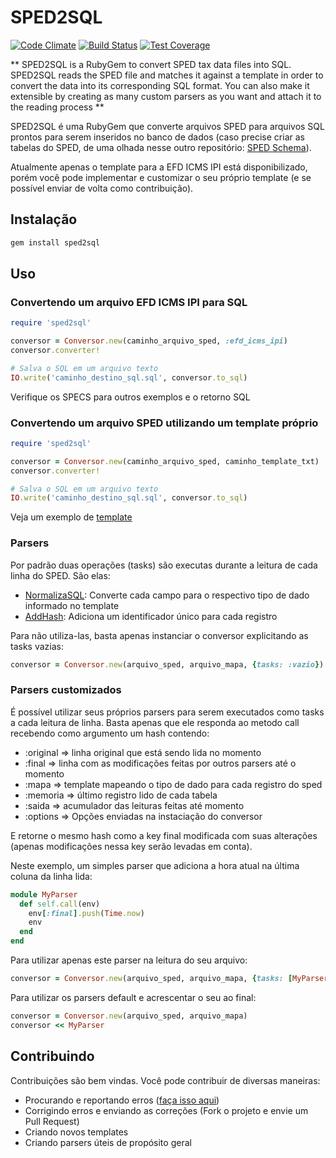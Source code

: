 # SPED2SQL

[![Code Climate](https://codeclimate.com/github/josuelima/sped2sql.png)](https://codeclimate.com/github/josuelima/sped2sql)
[![Build Status](https://travis-ci.org/josuelima/sped2sql.svg?branch=master)](https://travis-ci.org/josuelima/sped2sql)
[![Test Coverage](https://codeclimate.com/github/josuelima/sped2sql/badges/coverage.svg)](https://codeclimate.com/github/josuelima/sped2sql)

** SPED2SQL is a RubyGem to convert SPED tax data files into SQL. SPED2SQL reads the SPED file and matches it against a template in order to convert the data into its corresponding SQL format. You can also make it extensible by creating as many custom parsers as you want and attach it to the reading process **

SPED2SQL é uma RubyGem que converte arquivos SPED para arquivos SQL prontos para serem inseridos no banco de dados (caso precise criar as tabelas do SPED, de uma olhada nesse outro repositório: [SPED Schema](https://github.com/josuelima/sped_schema)).

Atualmente apenas o template para a EFD ICMS IPI está disponibilizado, porém você pode implementar e customizar o seu próprio template (e se possível enviar de volta como contribuição).

## Instalação
```ruby
gem install sped2sql
```

## Uso

### Convertendo um arquivo EFD ICMS IPI para SQL

```ruby
require 'sped2sql'

conversor = Conversor.new(caminho_arquivo_sped, :efd_icms_ipi)
conversor.converter!

# Salva o SQL em um arquivo texto
IO.write('caminho_destino_sql.sql', conversor.to_sql)
```
Verifique os SPECS para outros exemplos e o retorno SQL


### Convertendo um arquivo SPED utilizando um template próprio

```ruby
require 'sped2sql'

conversor = Conversor.new(caminho_arquivo_sped, caminho_template_txt)
conversor.converter!

# Salva o SQL em um arquivo texto
IO.write('caminho_destino_sql.sql', conversor.to_sql)
```
Veja um exemplo de [template](https://github.com/josuelima/sped2sql/blob/master/templates/efd_icms_ipi.txt)


### Parsers

Por padrão duas operações (tasks) são executas durante a leitura de cada linha do SPED. São elas:
* [NormalizaSQL](https://github.com/josuelima/sped2sql/blob/master/lib/sped2sql/pipeline/normaliza_sql.rb): Converte cada campo para o respectivo tipo de dado informado no template
* [AddHash](https://github.com/josuelima/sped2sql/blob/master/lib/sped2sql/pipeline/add_hash.rb): Adiciona um identificador único para cada registro

Para não utiliza-las, basta apenas instanciar o conversor explicitando as tasks vazias:

```ruby
conversor = Conversor.new(arquivo_sped, arquivo_mapa, {tasks: :vazio})
```


### Parsers customizados

É possível utilizar seus próprios parsers para serem executados como tasks a cada leitura de linha.
Basta apenas que ele responda ao metodo call recebendo como argumento um hash contendo:

* :original => linha original que está sendo lida no momento
* :final    => linha com as modificações feitas por outros parsers até o momento
* :mapa     => template mapeando o tipo de dado para cada registro do sped
* :memoria  => último registro lido de cada tabela
* :saida    => acumulador das leituras feitas até momento
* :options  => Opções enviadas na instaciação do conversor

E retorne o mesmo hash como a key final modificada com suas alterações (apenas modificações nessa key serão levadas em conta).

Neste exemplo, um simples parser que adiciona a hora atual na última coluna da linha lida:

```ruby
module MyParser
  def self.call(env)
    env[:final].push(Time.now)
    env
  end
end
```

Para utilizar apenas este parser na leitura do seu arquivo:

```ruby
conversor = Conversor.new(arquivo_sped, arquivo_mapa, {tasks: [MyParser]})
```

Para utilizar os parsers default e acrescentar o seu ao final:

```ruby
conversor = Conversor.new(arquivo_sped, arquivo_mapa)
conversor << MyParser
```

## Contribuindo

Contribuições são bem vindas. Você pode contribuir de diversas maneiras:

* Procurando e reportando erros ([faça isso aqui](https://github.com/josuelima/sped2sql/issues))
* Corrigindo erros e enviando as correções (Fork o projeto e envie um Pull Request)
* Criando novos templates
* Criando parsers úteis de propósito geral